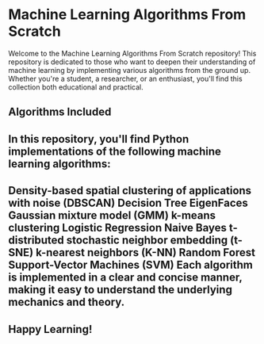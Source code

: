 # Machine Learning Algorithms From Scratch
Welcome to the Machine Learning Algorithms From Scratch repository! This repository is dedicated to those who want to deepen their understanding of machine learning by implementing various algorithms from the ground up. Whether you're a student, a researcher, or an enthusiast, you'll find this collection both educational and practical.
## Algorithms Included
In this repository, you'll find Python implementations of the following machine learning algorithms:
-
**Density-based spatial clustering of applications with noise (DBSCAN)**
**Decision Tree**
**EigenFaces**
**Gaussian mixture model (GMM)**
**k-means clustering**
**Logistic Regression**
**Naive Bayes**
**t-distributed stochastic neighbor embedding (t-SNE)**
**k-nearest neighbors (K-NN)**
**Random Forest**
**Support-Vector Machines (SVM)**
Each algorithm is implemented in a clear and concise manner, making it easy to understand the underlying mechanics and theory.
---
Happy Learning!
---
